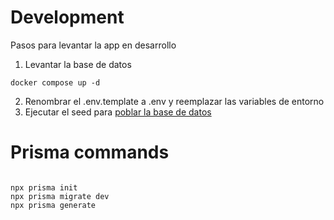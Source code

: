 # Development

Pasos para levantar la app en desarrollo

1. Levantar la base de datos

```
docker compose up -d
```

2. Renombrar el .env.template a .env y reemplazar las variables de entorno
3. Ejecutar el seed para [poblar la base de datos](http://localhost:3000/api/seed)

# Prisma commands

```

npx prisma init
npx prisma migrate dev
npx prisma generate

```

```

```
